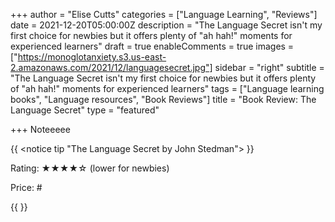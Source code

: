 +++
author = "Elise Cutts"
categories = ["Language Learning", "Reviews"]
date = 2021-12-20T05:00:00Z
description = "The Language Secret isn't my first choice for newbies but it offers plenty of \"ah hah!\" moments for experienced learners"
draft = true
enableComments = true
images = ["https://monoglotanxiety.s3.us-east-2.amazonaws.com/2021/12/languagesecret.jpg"]
sidebar = "right"
subtitle = "The Language Secret isn't my first choice for newbies but it offers plenty of \"ah hah!\" moments for experienced learners"
tags = ["Language learning books", "Language resources", "Book Reviews"]
title = "Book Review: The Language Secret"
type = "featured"

+++
Noteeeee

{{ <notice tip "The Language Secret by John Stedman"> }}

Rating: ★★★★☆ (lower for newbies)

Price: #

{{ </notice> }}